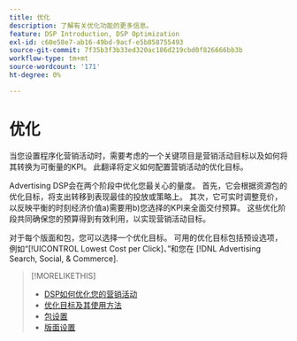 ```yaml
---
title: 优化
description: 了解有关优化功能的更多信息。
feature: DSP Introduction, DSP Optimization
exl-id: c60e58e7-ab16-49bd-9acf-e5b858755493
source-git-commit: 7f35b3f3b33ed320ac186d219cbd0f826666bb3b
workflow-type: tm+mt
source-wordcount: '171'
ht-degree: 0%

---
```


# 优化

当您设置程序化营销活动时，需要考虑的一个关键项目是营销活动目标以及如何将其转换为可衡量的KPI。 此翻译将定义如何配置营销活动的优化目标。

Advertising DSP会在两个阶段中优化您最关心的量度。 首先，它会根据资源包的优化目标，将支出转移到表现最佳的投放或策略上。 其次，它可实时调整竞价，以反映平衡的时刻经济价值a)需要用b)您选择的KPI来全面交付预算。 这些优化阶段共同确保您的预算得到有效利用，以实现营销活动目标。

对于每个版面和包，您可以选择一个优化目标。 可用的优化目标包括预设选项，例如“[!UICONTROL Lowest Cost per Click]、”和您在 [!DNL Advertising Search, Social, & Commerce].

>[!MORELIKETHIS]
>
> * [DSP如何优化您的营销活动](/help/dsp/optimization/optimization-how-dsp-optimizes-campaigns.md)
>* [优化目标及其使用方法](/help/dsp/optimization/optimization-goals.md)
>* [包设置](/help/dsp/campaign-management/packages/package-settings.md)
>* [版面设置](/help/dsp/campaign-management/placements/placement-settings.md)

